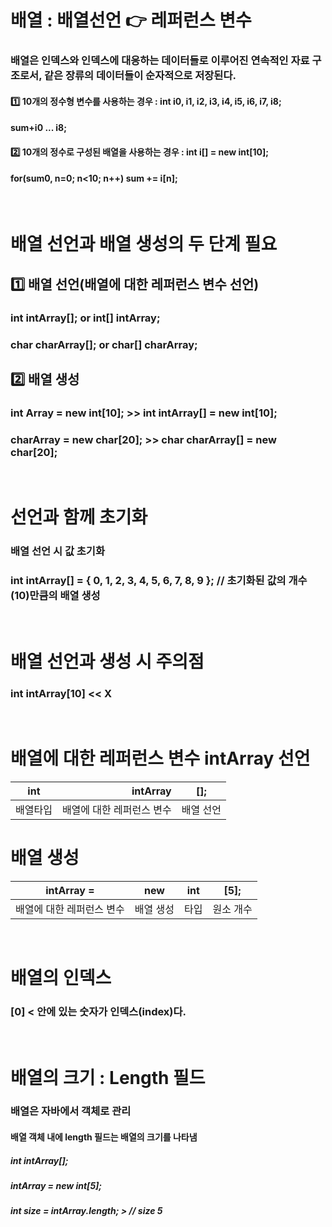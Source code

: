 # 배열 : 배열선언 👉 레퍼런스 변수

### 배열은 인덱스와 인덱스에 대응하는 데이터들로 이루어진 연속적인 자료 구조로서, 같은 장류의 데이터들이 순자적으로 저장된다.
#### 1️⃣ 10개의 정수형 변수를 사용하는 경우 : int i0, i1, i2, i3, i4, i5, i6, i7, i8;
   #### sum+i0 ... i8;
#### 2️⃣ 10개의 정수로 구성된 배열을 사용하는 경우 : int i[] = new int[10];
   #### for(sum0, n=0; n<10; n++) sum += i[n];

<br/>

# 배열 선언과 배열 생성의 두 단계 필요

## 1️⃣ 배열 선언(배열에 대한 레퍼런스 변수 선언)
  ### int intArray[]; or int[] intArray;
  ### char charArray[]; or char[] charArray;
## 2️⃣ 배열 생성
  ### int Array = new int[10]; >> int intArray[] = new int[10];
  ### charArray = new char[20]; >> char charArray[] = new char[20];

<br/>

# 선언과 함께 초기화
  ### 배열 선언 시 값 초기화
   ### int intArray[] = { 0, 1, 2, 3, 4, 5, 6, 7, 8, 9 }; // 초기화된 값의 개수(10)만큼의 배열 생성
   
<br/>

# 배열 선언과 생성 시 주의점
  ### int intArray[10] << X

<br/>

# 배열에 대한 레퍼런스 변수 intArray 선언
|int|intArray|[];|
|:---:|---:|:---:|
|배열타입|배열에 대한 레퍼런스 변수|배열 선언|

# 배열 생성
|intArray = |new|int|[5];|
|:---:|:---:|:---:|:---:|
|배열에 대한 레퍼런스 변수|배열 생성|타입|원소 개수|

<br/>

# 배열의 인덱스
  ### [0] < 안에 있는 숫자가 인덱스(index)다.
  
<br/>

# 배열의 크기 : Length 필드
  ### 배열은 자바에서 객체로 관리
   #### 배열 객체 내에 length 필드는 배열의 크기를 나타냄
##### int intArray[];
##### intArray = new int[5];
##### int size = intArray.length; > // size 5

<br/>


